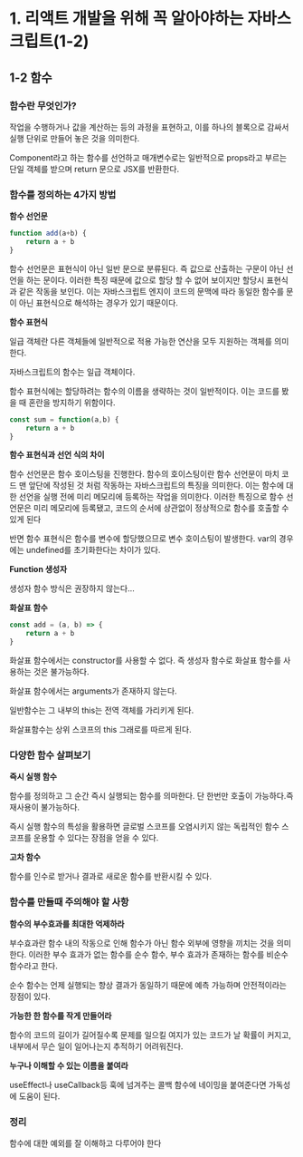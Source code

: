 # 1. 리액트 개발을 위해 꼭 알아야하는 자바스크립트(1-2)

## 1-2 함수

### **함수란 무엇인가?**

작업을 수행하거나 값을 계산하는 등의 과정을 표현하고, 이를 하나의 블록으로 감싸서 실행 단위로 만들어 놓은 것을 의미한다.

Component라고 하는 함수를 선언하고 매개변수로는 일반적으로 props라고 부르는 단일 객체를 받으며 return 문으로 JSX를 반환한다.

### 함수를 정의하는 4가지 방법

**함수 선언문**

```jsx
function add(a+b) {
	return a + b
}
```

함수 선언문은 표현식이 아닌 일반 문으로 분류된다. 즉 값으로 산출하는 구문이 아닌 선언을 하는 문이다. 이러한 특징 때문에 값으로 할당 할 수 없어 보이지만 할당시 표현식과 같은 작동을 보인다. 이는 자바스크립트 엔지이 코드의 문맥에 따라 동일한 함수를 문이 아닌 표현식으로 해석하는 경우가 있기 때문이다.

**함수 표현식**

일급 객체란 다른 객체들에 일반적으로 적용 가능한 연산을 모두 지원하는 객체를 의미한다.

자바스크립트의 함수는 일급 객체이다.

함수 표현식에는 할당하려는 함수의 이름을 생략하는 것이 일반적이다. 이는 코드를 봤을 때 혼란을 방지하기 위함이다.

```jsx
const sum = function(a,b) {
	return a + b
}
```

**함수 표현식과 선언 식의 차이**

함수 선언문은 함수 호이스팅을 진행한다. 함수의 호이스팅이란 함수 선언문이 마치 코드 맨 앞단에 작성된 것 처럼 작동하는 자바스크립트의 특징을 의미한다. 이는 함수에 대한 선언을 실행 전에 미리 메모리에 등록하는 작업을 의미한다. 이러한 특징으로 함수 선언문은 미리 메모리에 등록됐고, 코드의 순서에 상관없이 정상적으로 함수를 호출할 수 있게 된다

반면 함수 표현식은 함수를 변수에 할당했으므로 변수 호이스팅이 발생한다. var의 경우에는 undefined를 초기화한다는 차이가 있다.

**Function 생성자**

생성자 함수 방식은 권장하지 않는다…

**화살표 함수**

```jsx
const add = (a, b) => {
	return a + b
}
```

화살표 함수에서는 constructor를 사용할 수 없다. 즉 생성자 함수로 화살표 함수를 사용하는 것은 불가능하다.

화살표 함수에서는 arguments가 존재하지 않는다.

일반함수는 그 내부의 this는 전역 객체를 가리키게 된다.

화살표함수는 상위 스코프의 this 그래로를 따르게 된다.

### **다양한 함수 살펴보기**

**즉시 실행 함수**

함수를 정의하고 그 순간 즉시 실행되는 함수를 의마한다. 단 한번만 호출이 가능하다.즉 재사용이 불가능하다.

즉시 실행 함수의 특성을 활용하면 글로벌 스코프를 오염시키지 않는 독립적인 함수 스코프를 운용할 수 있다는 장점을 얻을 수 있다.

**고차 함수**

함수를 인수로 받거나 결과로 새로운 함수를 반환시킬 수 있다.

### 함수를 만들때 주의해야 할 사항

**함수의 부수효과를 최대한 억제하라**

부수효과란 함수 내의 작동으로 인해 함수가 아닌 함수 외부에 영향을 끼치는 것을 의미한다. 이러한 부수 효과가 없는 함수를 순수 함수, 부수 효과가 존재하는 함수를 비순수 함수라고 한다.

순수 함수는 언제 실행되는 항상 결과가 동일하기 때문에 예측 가능하며 안전적이라는 장점이 있다.

**가능한 한 함수를 작게 만들어라**

함수의 코드의 길이가 길어질수록 문제를 일으킬 여지가 있는 코드가 날 확률이 커지고, 내부에서 무슨 일이 일어나는지 추적하기 어려워진다.

**누구나 이해할 수 있는 이름을 붙여라**

useEffect나 useCallback등 훅에 넘겨주는 콜백 함수에 네이밍을 붙여준다면 가독성에 도움이 된다.

### 정리

함수에 대한 예외를 잘 이해하고 다루어야 한다